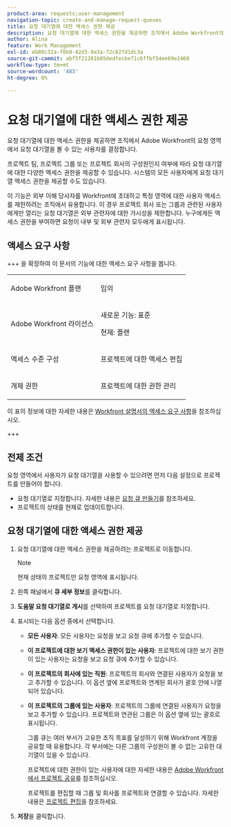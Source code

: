 ```yaml
---
product-area: requests;user-management
navigation-topic: create-and-manage-request-queues
title: 요청 대기열에 대한 액세스 권한 제공
description: 요청 대기열에 대한 액세스 권한을 제공하면 조직에서 Adobe Workfront의 요청 영역에서 요청 대기열을 볼 수 있는 사용자를 결정합니다.
author: Alina
feature: Work Management
exl-id: eb88c32a-f8b8-42d3-9a3a-72c62fd1dc3a
source-git-commit: abf5f21281b05dedfecbe71c6ffbf54ee69e2460
workflow-type: tm+mt
source-wordcount: '483'
ht-degree: 0%

---
```


# 요청 대기열에 대한 액세스 권한 제공

<!-- Audited: 6/2025 -->

요청 대기열에 대한 액세스 권한을 제공하면 조직에서 Adobe Workfront의 요청 영역에서 요청 대기열을 볼 수 있는 사용자를 결정합니다.

프로젝트 팀, 프로젝트 그룹 또는 프로젝트 회사의 구성원인지 여부에 따라 요청 대기열에 대한 다양한 액세스 권한을 제공할 수 있습니다. 시스템의 모든 사용자에게 요청 대기열 액세스 권한을 제공할 수도 있습니다.

이 기능은 외부 이해 당사자를 Workfront에 초대하고 특정 영역에 대한 사용자 액세스를 제한하려는 조직에서 유용합니다. 이 경우 프로젝트 회사 또는 그룹과 관련된 사용자에게만 열리는 요청 대기열은 외부 관련자에 대한 가시성을 제한합니다. 누구에게든 액세스 권한을 부여하면 요청이 내부 및 외부 관련자 모두에게 표시됩니다.

## 액세스 요구 사항

+++ 을 확장하여 이 문서의 기능에 대한 액세스 요구 사항을 봅니다.

<table style="table-layout:auto"> 
 <col> 
 <col> 
 <tbody> 
  <tr> 
   <td role="rowheader">Adobe Workfront 플랜</td> 
   <td> <p>임의 </p> </td> 
  </tr> 
  <tr> 
   <td role="rowheader">Adobe Workfront 라이선스</td> 
   <td> 
   <p>새로운 기능: 표준 </p>
   <p>현재: 플랜 </p> </td> 
  </tr> 
  <tr> 
   <td role="rowheader">액세스 수준 구성</td> 
   <td> <p>프로젝트에 대한 액세스 편집</p> </td> 
  </tr> 
  <tr> 
   <td role="rowheader">개체 권한</td> 
   <td> <p> 프로젝트에 대한 권한 관리</p> </td> 
  </tr> 
 </tbody> 
</table>

이 표의 정보에 대한 자세한 내용은 [Workfront 설명서의 액세스 요구 사항](/help/quicksilver/administration-and-setup/add-users/access-levels-and-object-permissions/access-level-requirements-in-documentation.md)을 참조하십시오.

+++

## 전제 조건

요청 영역에서 사용자가 요청 대기열을 사용할 수 있으려면 먼저 다음 설정으로 프로젝트를 만들어야 합니다.

* 요청 대기열로 지정합니다. 자세한 내용은 [요청 큐 만들기](../../../manage-work/requests/create-and-manage-request-queues/create-request-queue.md)를 참조하세요.
* 프로젝트의 상태를 현재로 업데이트합니다.

## 요청 대기열에 대한 액세스 권한 제공

1. 요청 대기열에 대한 액세스 권한을 제공하려는 프로젝트로 이동합니다.

   >[!NOTE]
   >
   >현재 상태의 프로젝트만 요청 영역에 표시됩니다.

1. 왼쪽 패널에서 **큐 세부 정보**&#x200B;를 클릭합니다.
1. **도움말 요청 대기열로 게시**&#x200B;를 선택하여 프로젝트를 요청 대기열로 지정합니다.
1. 표시되는 다음 옵션 중에서 선택합니다.

   * **모든 사용자**: 모든 사용자는 요청을 보고 요청 큐에 추가할 수 있습니다.
   * **이 프로젝트에 대한 보기 액세스 권한이 있는 사용자**: 프로젝트에 대한 보기 권한이 있는 사용자는 요청을 보고 요청 큐에 추가할 수 있습니다.
   * **이 프로젝트의 회사에 있는 직원**: 프로젝트의 회사와 연결된 사용자가 요청을 보고 추가할 수 있습니다. 이 옵션 옆에 프로젝트와 연계된 회사가 괄호 안에 나열되어 있습니다.
   * **이 프로젝트의 그룹에 있는 사용자**: 프로젝트의 그룹에 연결된 사용자가 요청을 보고 추가할 수 있습니다. 프로젝트와 연관된 그룹은 이 옵션 옆에 있는 괄호로 표시됩니다.

     그룹 큐는 여러 부서가 고유한 조직 목표를 달성하기 위해 Workfront 계정을 공유할 때 유용합니다. 각 부서에는 다른 그룹의 구성원이 볼 수 없는 고유한 대기열이 있을 수 있습니다.

     프로젝트에 대한 권한이 있는 사용자에 대한 자세한 내용은 [Adobe Workfront에서 프로젝트 공유](../../../workfront-basics/grant-and-request-access-to-objects/share-a-project.md)를 참조하십시오.

     프로젝트를 편집할 때 그룹 및 회사를 프로젝트와 연결할 수 있습니다. 자세한 내용은 [프로젝트 편집](../../../manage-work/projects/manage-projects/edit-projects.md)을 참조하세요.

1. **저장**&#x200B;을 클릭합니다.

